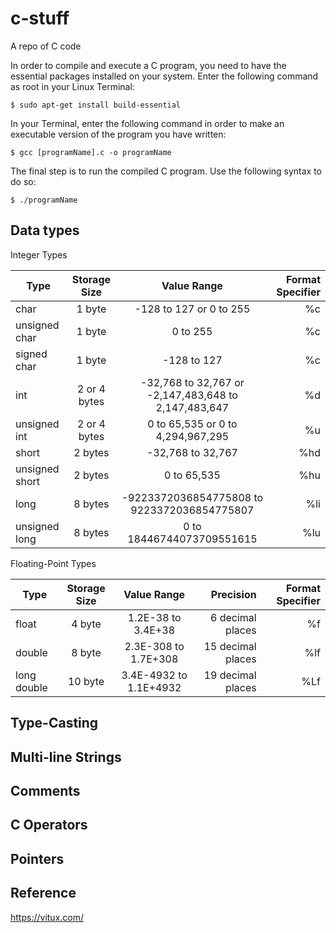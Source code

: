 # c-stuff
A repo of C code


In order to compile and execute a C program, you need to have the essential packages installed on your system. Enter the following command as root in your Linux Terminal:

    $ sudo apt-get install build-essential
    
In your Terminal, enter the following command in order to make an executable version of the program you have written:

    $ gcc [programName].c -o programName
    
    
The final step is to run the compiled C program. Use the following syntax to do so:

    $ ./programName
    
## Data types

Integer Types

| Type           | Storage Size  | Value Range                                          | Format Specifier |
| -------------- |:-------------:|:----------------------------------------------------:| ----------------:|
| char           | 1 byte        | -128 to 127 or 0 to 255                              | %c               |
| unsigned char  | 1 byte        | 0 to 255                                             | %c               |
| signed char    | 1 byte        | -128 to 127                                          | %c               |
| int            | 2 or 4 bytes  | -32,768 to 32,767 or -2,147,483,648 to 2,147,483,647 | %d               |
| unsigned int   | 2 or 4 bytes  | 0 to 65,535 or 0 to 4,294,967,295                    | %u               |
| short          | 2 bytes       | -32,768 to 32,767                                    | %hd              |
| unsigned short | 2 bytes       | 0 to 65,535                                          | %hu              |
| long           | 8 bytes       | -9223372036854775808 to 9223372036854775807          | %li              |
| unsigned long  | 8 bytes       | 0 to 18446744073709551615                            | %lu              |


Floating-Point Types

| Type        | Storage Size  | Value Range            | Precision         | Format Specifier |
| ------------|:-------------:|:----------------------:|------------------:| ----------------:|
| float       | 4 byte        | 1.2E-38 to 3.4E+38     | 6 decimal places  | %f               |
| double      | 8 byte        | 2.3E-308 to 1.7E+308   | 15 decimal places | %lf              |
| long double | 10 byte       | 3.4E-4932 to 1.1E+4932 | 19 decimal places | %Lf              |


## Type-Casting


## Multi-line Strings


## Comments


## C Operators



## Pointers

    
    
## Reference

https://vitux.com/
